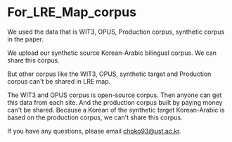 # For_LRE_Map_corpus

We used the data that is WIT3, OPUS, Production corpus, synthetic corpus in the paper. 

We upload our synthetic source Korean-Arabic bilingual corpus.
We can share this corpus.

But other corpus like the WIT3, OPUS, synthetic target and Production corpus can't be shared in LRE map.

The WIT3 and OPUS corpus is open-source corpus. Then anyone can get this data from each site.
And the production corpus built by paying money can't be shared.
Because a Korean of the synthetic target Korean-Arabic is based on the production corpus, we can't share this corpus.

If you have any questions, please email choko93@ust.ac.kr.
